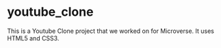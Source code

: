# youtube_clone

This is a Youtube Clone project that we worked on for Microverse.
It uses HTML5 and CSS3.
